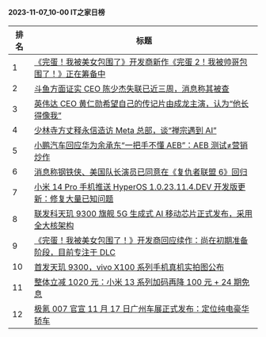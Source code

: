 #### 2023-11-07_10-00  IT之家日榜

| 排名 | 标题|
| --- | ---|
| 1 | [《完蛋！我被美女包围了》开发商新作《完蛋 2！我被帅哥包围了！》正在筹备中](https://www.ithome.com/0/730/341.htm) |
| 2 | [斗鱼方面证实 CEO 陈少杰失联已近三周，消息称其被查](https://www.ithome.com/0/730/353.htm) |
| 3 | [英伟达 CEO 黄仁勋希望自己的传记片由成龙主演，认为“他长得像我”](https://www.ithome.com/0/730/507.htm) |
| 4 | [少林寺方丈释永信造访 Meta 总部，谈“禅宗遇到 AI”](https://www.ithome.com/0/730/460.htm) |
| 5 | [小鹏汽车回应华为余承东“一把手不懂 AEB”：AEB 测试≠营销炒作](https://www.ithome.com/0/730/345.htm) |
| 6 | [消息称钢铁侠、美国队长演员已同意在《复仇者联盟 6》回归](https://www.ithome.com/0/730/338.htm) |
| 7 | [小米 14 Pro 手机推送 HyperOS 1.0.23.11.4.DEV 开发版更新：修复大量已知问题](https://www.ithome.com/0/730/500.htm) |
| 8 | [联发科天玑 9300 旗舰 5G 生成式 AI 移动芯片正式发布，采用全大核架构](https://www.ithome.com/0/730/472.htm) |
| 9 | [《完蛋！我被美女包围了！》开发商回应续作：尚在初期准备阶段，目前专注于 DLC](https://www.ithome.com/0/730/420.htm) |
| 10 | [首发天玑 9300，vivo X100 系列手机真机实拍图公布](https://www.ithome.com/0/730/411.htm) |
| 11 | [整体立减 1020 元：小米 13 系列加码再降 100 元 + 24 期免息](https://www.ithome.com/0/730/453.htm) |
| 12 | [极氪 007 官宣 11 月 17 日广州车展正式发布：定位纯电豪华轿车](https://www.ithome.com/0/730/288.htm) |
